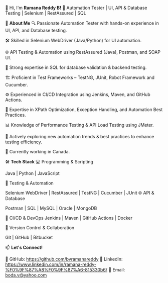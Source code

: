 👋 Hi, I'm **Ramana Reddy B!**
🚀 Automation Tester | UI, API & Database Testing | Selenium | RestAssured | SQL

🔹 **About Me**
🔍 Passionate Automation Tester with hands-on experience in UI, API, and Database testing.

🛠 Skilled in Selenium WebDriver (Java/Python) for UI automation.

🌐 API Testing & Automation using RestAssured (Java), Postman, and SOAP UI.

💾 Strong expertise in SQL for database validation & backend testing.

🏗 Proficient in Test Frameworks – TestNG, JUnit, Robot Framework and Cucumber.

⚙️ Experienced in CI/CD Integration using Jenkins, Maven, and GitHub Actions.

🎯 Expertise in XPath Optimization, Exception Handling, and Automation Best Practices.

📊 Knowledge of Performance Testing & API Load Testing using JMeter.

🔄 Actively exploring new automation trends & best practices to enhance testing efficiency.

🏢 Currently working in Canada.

🛠 **Tech Stack**
💻 Programming & Scripting

Java | Python | JavaScript

🧪 Testing & Automation

Selenium WebDriver | RestAssured | TestNG | Cucumber | JUnit
🌐 API & Database

Postman | SQL | MySQL | Oracle | MongoDB

🔄 CI/CD & DevOps
Jenkins | Maven | GitHub Actions | Docker

📜 Version Control & Collaboration

Git | GitHub | Bitbucket

📫 **Let's Connect!**

🔗 GitHub: https://github.com/bvramanareddy
🔗 LinkedIn: https://www.linkedin.com/in/ramana-reddy-%F0%9F%87%A8%F0%9F%87%A6-815330b6/
📧 Email: boda.v@yahoo.com
